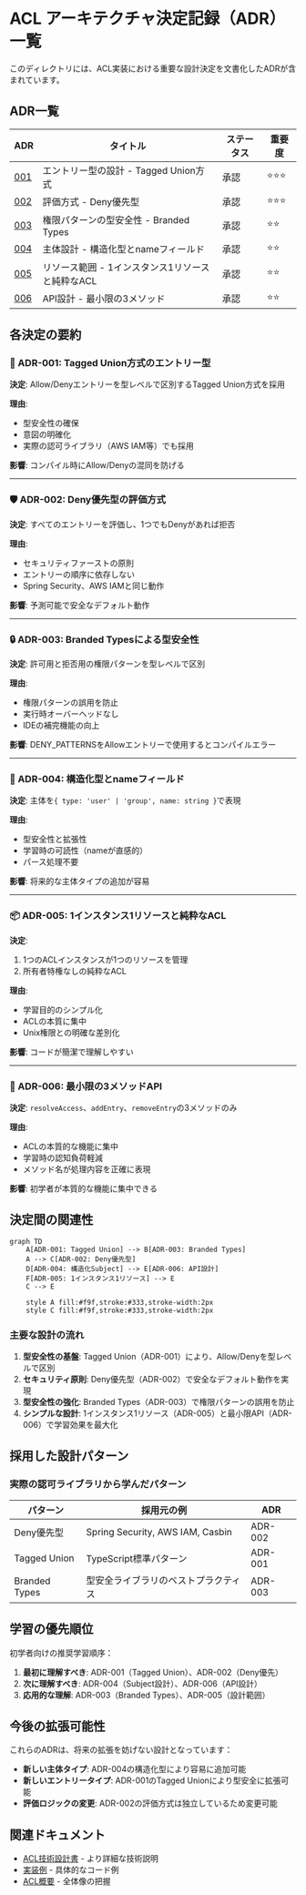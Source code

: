 # ACL アーキテクチャ決定記録（ADR）一覧

このディレクトリには、ACL実装における重要な設計決定を文書化したADRが含まれています。

## ADR一覧

| ADR | タイトル | ステータス | 重要度 |
|-----|---------|-----------|---------|
| [001](./001-entry-type.md) | エントリー型の設計 - Tagged Union方式 | 承認 | ⭐⭐⭐ |
| [002](./002-evaluation-mode.md) | 評価方式 - Deny優先型 | 承認 | ⭐⭐⭐ |
| [003](./003-permission-patterns.md) | 権限パターンの型安全性 - Branded Types | 承認 | ⭐⭐ |
| [004](./004-subject-design.md) | 主体設計 - 構造化型とnameフィールド | 承認 | ⭐⭐ |
| [005](./005-resource-scope.md) | リソース範囲 - 1インスタンス1リソースと純粋なACL | 承認 | ⭐⭐ |
| [006](./006-api-design.md) | API設計 - 最小限の3メソッド | 承認 | ⭐⭐ |

## 各決定の要約

### 🎯 ADR-001: Tagged Union方式のエントリー型

**決定**: Allow/Denyエントリーを型レベルで区別するTagged Union方式を採用

**理由**: 
- 型安全性の確保
- 意図の明確化
- 実際の認可ライブラリ（AWS IAM等）でも採用

**影響**: コンパイル時にAllow/Denyの混同を防げる

---

### 🛡️ ADR-002: Deny優先型の評価方式

**決定**: すべてのエントリーを評価し、1つでもDenyがあれば拒否

**理由**:
- セキュリティファーストの原則
- エントリーの順序に依存しない
- Spring Security、AWS IAMと同じ動作

**影響**: 予測可能で安全なデフォルト動作

---

### 🔒 ADR-003: Branded Typesによる型安全性

**決定**: 許可用と拒否用の権限パターンを型レベルで区別

**理由**:
- 権限パターンの誤用を防止
- 実行時オーバーヘッドなし
- IDEの補完機能の向上

**影響**: DENY_PATTERNSをAllowエントリーで使用するとコンパイルエラー

---

### 👤 ADR-004: 構造化型とnameフィールド

**決定**: 主体を`{ type: 'user' | 'group', name: string }`で表現

**理由**:
- 型安全性と拡張性
- 学習時の可読性（nameが直感的）
- パース処理不要

**影響**: 将来的な主体タイプの追加が容易

---

### 📦 ADR-005: 1インスタンス1リソースと純粋なACL

**決定**: 
1. 1つのACLインスタンスが1つのリソースを管理
2. 所有者特権なしの純粋なACL

**理由**:
- 学習目的のシンプル化
- ACLの本質に集中
- Unix権限との明確な差別化

**影響**: コードが簡潔で理解しやすい

---

### 🔧 ADR-006: 最小限の3メソッドAPI

**決定**: `resolveAccess`、`addEntry`、`removeEntry`の3メソッドのみ

**理由**:
- ACLの本質的な機能に集中
- 学習時の認知負荷軽減
- メソッド名が処理内容を正確に表現

**影響**: 初学者が本質的な機能に集中できる

## 決定間の関連性

```mermaid
graph TD
    A[ADR-001: Tagged Union] --> B[ADR-003: Branded Types]
    A --> C[ADR-002: Deny優先型]
    D[ADR-004: 構造化Subject] --> E[ADR-006: API設計]
    F[ADR-005: 1インスタンス1リソース] --> E
    C --> E
    
    style A fill:#f9f,stroke:#333,stroke-width:2px
    style C fill:#f9f,stroke:#333,stroke-width:2px
```

### 主要な設計の流れ

1. **型安全性の基盤**: Tagged Union（ADR-001）により、Allow/Denyを型レベルで区別
2. **セキュリティ原則**: Deny優先型（ADR-002）で安全なデフォルト動作を実現
3. **型安全性の強化**: Branded Types（ADR-003）で権限パターンの誤用を防止
4. **シンプルな設計**: 1インスタンス1リソース（ADR-005）と最小限API（ADR-006）で学習効果を最大化

## 採用した設計パターン

### 実際の認可ライブラリから学んだパターン

| パターン | 採用元の例 | ADR |
|----------|-----------|-----|
| Deny優先型 | Spring Security, AWS IAM, Casbin | ADR-002 |
| Tagged Union | TypeScript標準パターン | ADR-001 |
| Branded Types | 型安全ライブラリのベストプラクティス | ADR-003 |

## 学習の優先順位

初学者向けの推奨学習順序：

1. **最初に理解すべき**: ADR-001（Tagged Union）、ADR-002（Deny優先）
2. **次に理解すべき**: ADR-004（Subject設計）、ADR-006（API設計）
3. **応用的な理解**: ADR-003（Branded Types）、ADR-005（設計範囲）

## 今後の拡張可能性

これらのADRは、将来の拡張を妨げない設計となっています：

- **新しい主体タイプ**: ADR-004の構造化型により容易に追加可能
- **新しいエントリータイプ**: ADR-001のTagged Unionにより型安全に拡張可能
- **評価ロジックの変更**: ADR-002の評価方式は独立しているため変更可能

## 関連ドキュメント

- [ACL技術設計書](../design-doc.md) - より詳細な技術説明
- [実装例](../examples.md) - 具体的なコード例
- [ACL概要](../README.md) - 全体像の把握